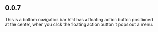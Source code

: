 ## 0.0.7

This is a bottom navigation bar htat has a floating action button positioned at the center, when you click the floating action button it pops out a menu.
